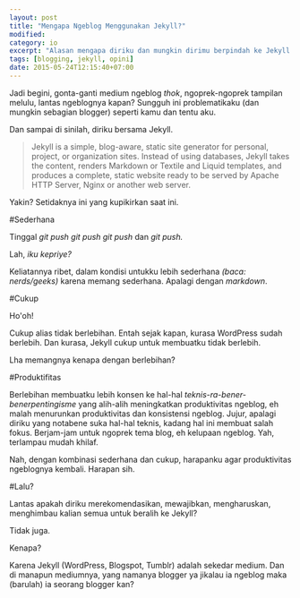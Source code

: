 ```yaml
---
layout: post
title: "Mengapa Ngeblog Menggunakan Jekyll?"
modified:
category: io
excerpt: "Alasan mengapa diriku dan mungkin dirimu berpindah ke Jekyll."
tags: [blogging, jekyll, opini]
date: 2015-05-24T12:15:40+07:00
---
```


Jadi begini, gonta-ganti medium ngeblog *thok*, ngoprek-ngoprek tampilan melulu, lantas ngeblognya kapan? Sungguh ini problematikaku (dan mungkin sebagian blogger) seperti kamu dan tentu aku.

Dan sampai di sinilah, diriku bersama Jekyll.

> Jekyll is a simple, blog-aware, static site generator for personal, project, or organization sites. Instead of using databases, Jekyll takes the content, renders Markdown or Textile and Liquid templates, and produces a complete, static website ready to be served by Apache HTTP Server, Nginx or another web server.

Yakin? Setidaknya ini yang kupikirkan saat ini.

#Sederhana

Tinggal *git push git push git push* dan *git push.*

Lah, *iku kepriye?*

Keliatannya ribet, dalam kondisi untukku lebih sederhana *(baca: nerds/geeks)* karena memang sederhana. Apalagi dengan *markdown*.

#Cukup

Ho'oh!

Cukup alias tidak berlebihan. Entah sejak kapan, kurasa WordPress sudah berlebih. Dan kurasa, Jekyll cukup untuk membuatku tidak berlebih.

Lha memangnya kenapa dengan berlebihan?

#Produktifitas

Berlebihan membuatku lebih konsen ke hal-hal *teknis-ra-bener-benerpentingisme* yang alih-alih meningkatkan produktivitas ngeblog, eh malah menurunkan produktivitas dan konsistensi ngeblog. Jujur, apalagi diriku yang notabene suka hal-hal teknis, kadang hal ini membuat salah fokus. Berjam-jam untuk ngoprek tema blog, eh kelupaan ngeblog. Yah, terlampau mudah khilaf.

Nah, dengan kombinasi sederhana dan cukup, harapanku agar produktivitas ngeblognya kembali. Harapan sih.

#Lalu?

Lantas apakah diriku merekomendasikan, mewajibkan, mengharuskan, menghimbau kalian semua untuk beralih ke Jekyll?

Tidak juga.

Kenapa?

Karena Jekyll (WordPress, Blogspot, Tumblr) adalah sekedar medium. Dan di manapun mediumnya, yang namanya blogger ya jikalau ia ngeblog maka (barulah) ia seorang blogger kan?